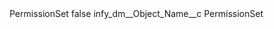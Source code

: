 <?xml version="1.0" encoding="UTF-8"?>
<CustomMetadata xmlns="http://soap.sforce.com/2006/04/metadata" xmlns:xsi="http://www.w3.org/2001/XMLSchema-instance" xmlns:xsd="http://www.w3.org/2001/XMLSchema">
    <label>PermissionSet</label>
    <protected>false</protected>
    <values>
        <field>infy_dm__Object_Name__c</field>
        <value xsi:type="xsd:string">PermissionSet</value>
    </values>
</CustomMetadata>
